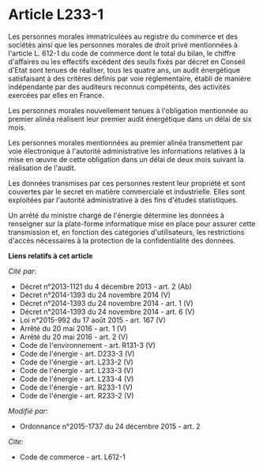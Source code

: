 # Article L233-1

Les personnes morales immatriculées au registre du commerce et des sociétés ainsi que les personnes morales de droit privé
mentionnées à l'article L. 612-1 du code de commerce dont le total du bilan, le chiffre d'affaires ou les effectifs excèdent
des seuils fixés par décret en Conseil d'Etat sont tenues de réaliser, tous les quatre ans, un audit énergétique satisfaisant
à des critères définis par voie réglementaire, établi de manière indépendante par des auditeurs reconnus compétents, des
activités exercées par elles en France. 

Les personnes morales nouvellement tenues à l'obligation mentionnée au premier alinéa réalisent leur premier audit
énergétique dans un délai de six mois.

Les personnes morales mentionnées au premier alinéa transmettent par voie électronique à l'autorité administrative les
informations relatives à la mise en œuvre de cette obligation dans un délai de deux mois suivant la réalisation de l'audit. 

Les données transmises par ces personnes restent leur propriété et sont couvertes par le secret en matière commerciale et
industrielle. Elles sont exploitées par l'autorité administrative à des fins d'études statistiques. 

Un arrêté du ministre chargé de l'énergie détermine les données à renseigner sur la plate-forme informatique mise en place
pour assurer cette transmission et, en fonction des catégories d'utilisateurs, les restrictions d'accès nécessaires à la
protection de la confidentialité des données.

**Liens relatifs à cet article**

_Cité par_:

  - Décret n°2013-1121 du 4 décembre 2013 - art. 2 (Ab)
  - Décret n°2014-1393 du 24 novembre 2014 (V)
  - Décret n°2014-1393 du 24 novembre 2014 - art. 1 (V)
  - Décret n°2014-1393 du 24 novembre 2014 - art. 6 (V)
  - Loi n°2015-992 du 17 août 2015 - art. 167 (V)
  - Arrêté du 20 mai 2016 - art. 1 (V)
  - Arrêté du 20 mai 2016 - art. 2 (V)
  - Code de l'environnement - art. R131-3 (V)
  - Code de l'énergie - art. D233-3 (V)
  - Code de l'énergie - art. L233-2 (V)
  - Code de l'énergie - art. L233-3 (V)
  - Code de l'énergie - art. L233-4 (V)
  - Code de l'énergie - art. R233-1 (V)
  - Code de l'énergie - art. R233-2 (V)

_Modifié par_:

  - Ordonnance n°2015-1737 du 24 décembre 2015 - art. 2

_Cite_:

  - Code de commerce - art. L612-1
